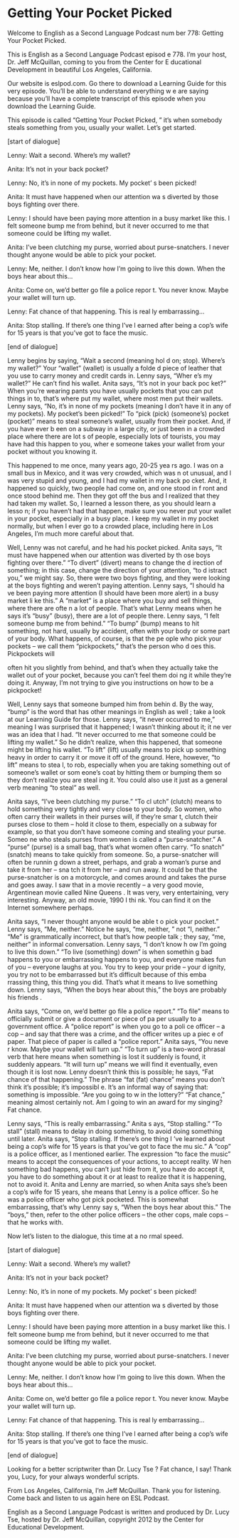 # Getting Your Pocket Picked

Welcome to English as a Second Language Podcast num ber 778: Getting Your Pocket Picked.

This is English as a Second Language Podcast episod e 778.  I’m your host, Dr. Jeff McQuillan, coming to you from the Center for E ducational Development in beautiful Los Angeles, California.

Our website is eslpod.com.  Go there to download a Learning Guide for this very episode.  You’ll be able to understand everything w e are saying because you’ll have a complete transcript of this episode when you  download the Learning Guide.

This episode is called “Getting Your Pocket Picked, ” it’s when somebody steals something from you, usually your wallet.  Let’s get  started.

[start of dialogue]

Lenny:  Wait a second.  Where’s my wallet?

Anita:  It’s not in your back pocket?

Lenny:  No, it’s in none of my pockets.  My pocket’ s been picked!

Anita:  It must have happened when our attention wa s diverted by those boys fighting over there.

Lenny:  I should have been paying more attention in  a busy market like this.  I felt someone bump me from behind, but it never occurred to me that someone could be lifting my wallet.

Anita:  I’ve been clutching my purse, worried about  purse-snatchers.  I never thought anyone would be able to pick your pocket.

Lenny:  Me, neither.  I don’t know how I’m going to  live this down.  When the boys hear about this…

Anita:  Come on, we’d better go file a police repor t.  You never know.  Maybe your wallet will turn up.

Lenny:  Fat chance of that happening.  This is real ly embarrassing…

 Anita:  Stop stalling.  If there’s one thing I’ve l earned after being a cop’s wife for 15 years is that you’ve got to face the music.

[end of dialogue]

Lenny begins by saying, “Wait a second (meaning hol d on; stop).  Where’s my wallet?”  Your “wallet” (wallet) is usually a folde d piece of leather that you use to carry money and credit cards in.  Lenny says, “Wher e’s my wallet?”  He can’t find his wallet.  Anita says, “It’s not in your back poc ket?”  When you’re wearing pants you have usually pockets that you can put things in to, that’s where put my wallet, where most men put their wallets.  Lenny says, “No,  it’s in none of my pockets (meaning I don’t have it in any of my pockets).  My  pocket’s been picked!”  To “pick (pick) (someone’s) pocket (pocket)” means to steal someone’s wallet, usually from their pocket.  And, if you have ever b een on a subway in a large city, or just been in a crowded place where there are lot s of people, especially lots of tourists, you may have had this happen to you, wher e someone takes your wallet from your pocket without you knowing it.

This happened to me once, many years ago, 20-25 yea rs ago.  I was on a small bus in Mexico, and it was very crowded, which was n ot unusual, and I was very stupid and young, and I had my wallet in my back po cket.  And, it happened so quickly, two people had come on, and one stood in f ront and once stood behind me.  Then they got off the bus and I realized that they had taken my wallet.  So, I learned a lesson there, as you should learn a lesso n; if you haven’t had that happen, make sure you never put your wallet in your  pocket, especially in a busy place.  I keep my wallet in my pocket normally, but  when I ever go to a crowded place, including here in Los Angeles, I’m much more  careful about that.

Well, Lenny was not careful, and he had his pocket picked.  Anita says, “It must have happened when our attention was diverted by th ose boys fighting over there.”  “To divert” (divert) means to change the d irection of something; in this case, change the direction of your attention, “to d istract you,” we might say.  So, there were two boys fighting, and they were looking  at the boys fighting and weren’t paying attention.  Lenny says, “I should ha ve been paying more attention (I should have been more alert) in a busy market li ke this.”  A “market” is a place where you buy and sell things, where there are ofte n a lot of people.  That’s what Lenny means when he says it’s “busy” (busy), there are a lot of people there. Lenny says, “I felt someone bump me from behind.”  “To bump” (bump) means to hit something, not hard, usually by accident, often  with your body or some part of your body.  What happens, of course, is that the pe ople who pick your pockets – we call them “pickpockets,” that’s the person who d oes this.  Pickpockets will

often hit you slightly from behind, and that’s when  they actually take the wallet out of your pocket, because you can’t feel them doi ng it while they’re doing it. Anyway, I’m not trying to give you instructions on how to be a pickpocket!

Well, Lenny says that someone bumped him from behin d.  By the way, “bump” is the word that has other meanings in English as well ; take a look at our Learning Guide for those.  Lenny says, “it never occurred to  me,” meaning I was surprised that it happened; I wasn’t thinking about it; it ne ver was an idea that I had.  “It never occurred to me that someone could be lifting my wallet.”  So he didn’t realize, when this happened, that someone might be lifting his wallet.  “To lift” (lift) usually means to pick up something heavy in order to carry it or move it off of the ground.  Here, however, “to lift” means to stea l, to rob, especially when you are taking something out of someone’s wallet or som eone’s coat by hitting them or bumping them so they don’t realize you are steal ing it.  You could also use it just as a general verb meaning “to steal” as well.

Anita says, “I’ve been clutching my purse.”  “To cl utch” (clutch) means to hold something very tightly and very close to your body.   So women, who often carry their wallets in their purses will, if they’re smar t, clutch their purses close to them – hold it close to them, especially on a subway for  example, so that you don’t have someone coming and stealing your purse.  Someo ne who steals purses from women is called a “purse-snatcher.”  A “purse”  (purse) is a small bag, that’s what women often carry.  “To snatch” (snatch) means  to take quickly from someone.  So, a purse-snatcher will often be runnin g down a street, perhaps, and grab a woman’s purse and take it from her – sna tch it from her – and run away.  It could be that the purse-snatcher is on a motorcycle, and comes around and takes the purse and goes away.  I saw that in a  movie recently – a very good movie, Argentinean movie called Nine Queens .  It was very, very entertaining, very interesting.  Anyway, an old movie, 1990 I thi nk.  You can find it on the Internet somewhere perhaps.

Anita says, “I never thought anyone would be able t o pick your pocket.”  Lenny says, “Me, neither.”  Notice he says, “me, neither, ” not “I, neither.”  “Me” is grammatically incorrect, but that’s how people talk ; they say, “me, neither” in informal conversation.  Lenny says, “I don’t know h ow I’m going to live this down.”  “To live (something) down” is when somethin g bad happens to you or embarrassing happens to you, and everyone makes fun  of you – everyone laughs at you.  You try to keep your pride – your d ignity, you try not to be embarrassed but it’s difficult because of this emba rrassing thing, this thing you did.  That’s what it means to live something down.  Lenny says, “When the boys hear about this,” the boys are probably his friends .

Anita says, “Come on, we’d better go file a police report.”  “To file” means to officially submit or give a document or piece of pa per usually to a government office.  A “police report” is when you go to a poli ce officer – a cop – and say that there was a crime, and the officer writes up a piec e of paper.  That piece of paper is called a “police report.”  Anita says, “You neve r know.  Maybe your wallet will turn up.”  “To turn up” is a two-word phrasal verb that here means when something is lost it suddenly is found, it suddenly  appears.  “It will turn up” means we will find it eventually, even though it is lost now.  Lenny doesn’t think this is possible; he says, “Fat chance of that happening.”  The phrase “fat (fat) chance” means you don’t think it’s possible; it’s impossibl e.  It’s an informal way of saying that: something is impossible.  “Are you going to w in the lottery?”  “Fat chance,” meaning almost certainly not.  Am I going to win an  award for my singing?  Fat chance.

Lenny says, “This is really embarrassing.”  Anita s ays, “Stop stalling.”  “To stall” (stall) means to delay in doing something, to avoid  doing something until later. Anita says, “Stop stalling.  If there’s one thing I ’ve learned about being a cop’s wife for 15 years is that you’ve got to face the mu sic.”  A “cop” is a police officer, as I mentioned earlier.  The expression “to face the music” means to accept the consequences of your actions, to accept reality.  W hen something bad happens, you can’t just hide from it, you have do accept it,  you have to do something about it or at least to realize that it is happening, not  to avoid it.  Anita and Lenny are married, so when Anita says she’s been a cop’s wife  for 15 years, she means that Lenny is a police officer.  So he was a police  officer who got pick pocketed. This is somewhat embarrassing, that’s why Lenny say s, “When the boys hear about this.”  The “boys,” then, refer to the other police officers – the other cops, male cops – that he works with.

Now let’s listen to the dialogue, this time at a no rmal speed.

[start of dialogue]

Lenny:  Wait a second.  Where’s my wallet?

Anita:  It’s not in your back pocket?

Lenny:  No, it’s in none of my pockets.  My pocket’ s been picked!

Anita:  It must have happened when our attention wa s diverted by those boys fighting over there.

Lenny:  I should have been paying more attention in  a busy market like this.  I felt someone bump me from behind, but it never occurred to me that someone could be lifting my wallet.

Anita:  I’ve been clutching my purse, worried about  purse-snatchers.  I never thought anyone would be able to pick your pocket.

Lenny:  Me, neither.  I don’t know how I’m going to  live this down.  When the boys hear about this…

Anita:  Come on, we’d better go file a police repor t.  You never know.  Maybe your wallet will turn up.

Lenny:  Fat chance of that happening.  This is real ly embarrassing…

Anita:  Stop stalling.  If there’s one thing I’ve l earned after being a cop’s wife for 15 years is that you’ve got to face the music.

[end of dialogue]

Looking for a better scriptwriter than Dr. Lucy Tse ?  Fat chance, I say!  Thank you, Lucy, for your always wonderful scripts.

From Los Angeles, California, I’m Jeff McQuillan.  Thank you for listening.  Come back and listen to us again here on ESL Podcast.

English as a Second Language Podcast is written and  produced by Dr. Lucy Tse, hosted by Dr. Jeff McQuillan, copyright 2012 by the  Center for Educational Development.

